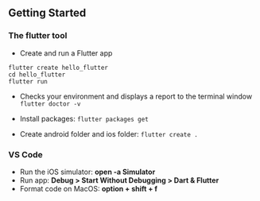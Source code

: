 
## Getting Started

### The flutter tool
- Create and run a Flutter app
```
flutter create hello_flutter
cd hello_flutter
flutter run
```
- Checks your environment and displays a report to the terminal window
`flutter doctor -v`

- Install packages:
`flutter packages get`

- Create android folder and ios folder:
`flutter create .`

### VS Code
- Run the iOS simulator: **open -a Simulator**
- Run app: **Debug > Start Without Debugging > Dart & Flutter**
- Format code on MacOS: **option + shift + f**
